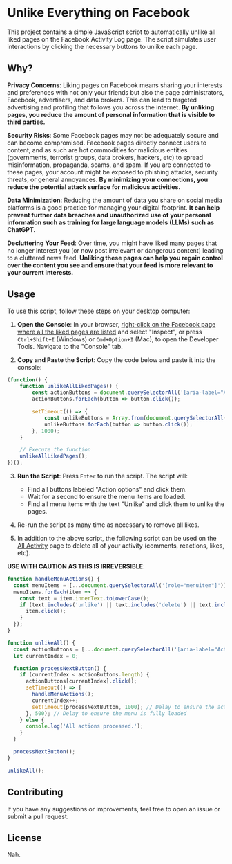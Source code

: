 # Unlike Everything on Facebook

This project contains a simple JavaScript script to automatically unlike all liked pages on the Facebook Activity Log page. The script simulates user interactions by clicking the necessary buttons to unlike each page.

## Why?

**Privacy Concerns**: Liking pages on Facebook means sharing your interests and preferences with not only your friends but also the page administrators, Facebook, advertisers, and data brokers. This can lead to targeted advertising and profiling that follows you across the internet. **By unliking pages, you reduce the amount of personal information that is visible to third parties.**

**Security Risks**: Some Facebook pages may not be adequately secure and can become compromised. Facebook pages directly connect users to content, and as such are hot commodities for malicious entities (governments, terrorist groups, data brokers, hackers, etc) to spread misinformation, propaganda, scams, and spam. If you are connected to these pages, your account might be exposed to phishing attacks, security threats, or general annoyances. **By minimizing your connections, you reduce the potential attack surface for malicious activities.**

**Data Minimization**: Reducing the amount of data you share on social media platforms is a good practice for managing your digital footprint. **It can help prevent further data breaches and unauthorized use of your personal information such as training for large language models (LLMs) such as ChatGPT.**

**Decluttering Your Feed**: Over time, you might have liked many pages that no longer interest you (or now post irrelevant or dangerous content) leading to a cluttered news feed. **Unliking these pages can help you regain control over the content you see and ensure that your feed is more relevant to your current interests.**

## Usage

To use this script, follow these steps on your desktop computer:

1. **Open the Console**: In your browser, [right-click on the Facebook page where all the liked pages are listed](https://www.facebook.com/usrID/allactivity?activity_history=false&category_key=LIKEDINTERESTS&manage_mode=false&should_load_landing_page=false) and select "Inspect", or press `Ctrl+Shift+I` (Windows) or `Cmd+Option+I` (Mac), to open the Developer Tools. Navigate to the "Console" tab.

2. **Copy and Paste the Script**: Copy the code below and paste it into the console:

```javascript
(function() {
    function unlikeAllLikedPages() {
        const actionButtons = document.querySelectorAll('[aria-label="Action options"]');
        actionButtons.forEach(button => button.click());

        setTimeout(() => {
            const unlikeButtons = Array.from(document.querySelectorAll('[role="menuitem"]')).filter(button => button.innerText.includes('Unlike'));
            unlikeButtons.forEach(button => button.click());
        }, 1000);
    }

    // Execute the function
    unlikeAllLikedPages();
})();
```

3. **Run the Script**: Press `Enter` to run the script. The script will:
    - Find all buttons labeled "Action options" and click them.
    - Wait for a second to ensure the menu items are loaded.
    - Find all menu items with the text "Unlike" and click them to unlike the pages.

4. Re-run the script as many time as necessary to remove all likes.

5. In addition to the above script, the following script can be used on the [All Activity](https://www.facebook.com/usrID/allactivity?activity_history=false&category_key=LIKEDINTERESTS&manage_mode=false&should_load_landing_page=false) page to delete all of your activity (comments, reactions, likes, etc).

**USE WITH CAUTION AS THIS IS IRREVERSIBLE**:

```javascript
function handleMenuActions() {
  const menuItems = [...document.querySelectorAll('[role="menuitem"]')];
  menuItems.forEach(item => {
    const text = item.innerText.toLowerCase();
    if (text.includes('unlike') || text.includes('delete') || text.includes('remove reaction')) {
      item.click();
    }
  });
}

function unlikeAll() {
  const actionButtons = [...document.querySelectorAll('[aria-label="Action options"]')];
  let currentIndex = 0;

  function processNextButton() {
    if (currentIndex < actionButtons.length) {
      actionButtons[currentIndex].click();
      setTimeout(() => {
        handleMenuActions();
        currentIndex++;
        setTimeout(processNextButton, 1000); // Delay to ensure the action is processed
      }, 500); // Delay to ensure the menu is fully loaded
    } else {
      console.log('All actions processed.');
    }
  }

  processNextButton();
}

unlikeAll();
```

## Contributing
If you have any suggestions or improvements, feel free to open an issue or submit a pull request.

## License
Nah.

